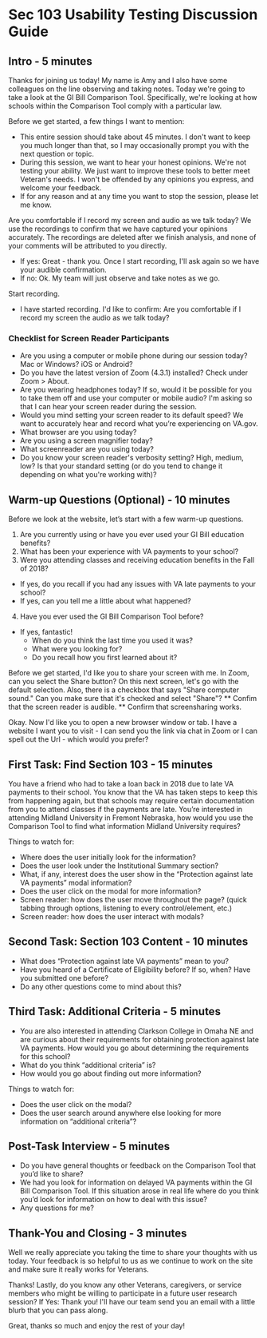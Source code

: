# Sec 103 Usability Testing Discussion Guide

## Intro - 5 minutes

Thanks for joining us today! My name is Amy and I also have some colleagues on the line observing and taking notes. Today we're going to take a look at the GI Bill Comparison Tool.  Specifically, we're looking at how schools within the Comparison Tool comply with a particular law.

Before we get started, a few things I want to mention:
- This entire session should take about 45 minutes. I don't want to keep you much longer than that, so I may occasionally prompt you with the next question or topic.
- During this session, we want to hear your honest opinions. We're not testing your ability. We just want to improve these tools to better meet Veteran's needs. I won't be offended by any opinions you express, and welcome your feedback.
- If for any reason and at any time you want to stop the session, please let me know.

Are you comfortable if I record my screen and audio as we talk today? We use the recordings to confirm that we have captured your opinions accurately. The recordings are deleted after we finish analysis, and none of your comments will be attributed to you directly.

  - If yes: Great - thank you.  Once I start recording, I'll ask again so we have your audible confirmation.
  - If no: Ok. My team will just observe and take notes as we go. 

Start recording.
- 	I have started recording. I'd like to confirm: Are you comfortable if I record my screen the audio as we talk today?

### Checklist for Screen Reader Participants
- 	Are you using a computer or mobile phone during our session today? Mac or Windows? iOS or Android?
- 	Do you have the latest version of Zoom (4.3.1) installed? Check under Zoom > About.
- 	Are you wearing headphones today? If so, would it be possible for you to take them off and use your computer or mobile audio? I'm asking so that I can hear your screen reader during the session.
- 	Would you mind setting your screen reader to its default speed? We want to accurately hear and record what you’re experiencing on VA.gov.
- 	What browser are you using today?
- 	Are you using a screen magnifier today?
- 	What screenreader are you using today?
- 	Do you know your screen reader's verbosity setting? High, medium, low? Is that your standard setting (or do you tend to change it depending on what you're working with)?

## Warm-up Questions (Optional) - 10 minutes

Before we look at the website, let’s start with a few warm-up questions.

1.	Are you currently using or have you ever used your GI Bill education benefits?
2.	What has been your experience with VA payments to your school?
3.	Were you attending classes and receiving education benefits in the Fall of 2018? 
  - If yes, do you recall if you had any issues with VA late payments to your school? 
  - If yes, can you tell me a little about what happened?
4.	Have you ever used the GI Bill Comparison Tool before?
- If yes, fantastic! 
  - When do you think the last time you used it was? 
  - What were you looking for? 
  - Do you recall how you first learned about it? 

Before we get started, I'd like you to share your screen with me. In Zoom, can you select the Share button?
On this next screen, let's go with the default selection. Also, there is a checkbox that says "Share computer sound." Can you make sure that it's checked and select "Share"?
** Confim that the screen reader is audible.
** Confirm that screensharing works.

Okay. Now I'd like you to open a new browser window or tab.
I have a website I want you to visit - I can send you the link via chat in Zoom or I can spell out the Url - which would you prefer?


## First Task: Find Section 103 - 15 minutes
You have a friend who had to take a loan back in 2018 due to late VA payments to their school.  You know that the VA has taken steps to keep this from happening again, but that schools may require certain documentation from you to attend classes if the payments are late.  You’re interested in attending Midland University in Fremont Nebraska, how would you use the Comparison Tool to find what information Midland University requires?

Things to watch for:
-	Where does the user initially look for the information?
-	Does the user look under the Institutional Summary section?
-	What, if any, interest does the user show in the “Protection against late VA payments” modal information?
-	Does the user click on the modal for more information?
-	Screen reader: how does the user move throughout the page? (quick tabbing through options, listening to every control/element, etc.)
-	Screen reader: how does the user interact with modals?


## Second Task: Section 103 Content - 10 minutes
-	What does “Protection against late VA payments” mean to you?
-	Have you heard of a Certificate of Eligibility before?  If so, when? Have you submitted one before?
-	Do any other questions come to mind about this?

## Third Task: Additional Criteria - 5 minutes
-	You are also interested in attending Clarkson College in Omaha NE and are curious about their requirements for obtaining protection against late VA payments.  How would you go about determining the requirements for this school?
  - What do you think “additional criteria” is?
  - How would you go about finding out more information?

Things to watch for:
-	Does the user click on the modal?
-	Does the user search around anywhere else looking for more information on “additional criteria”?

## Post-Task Interview - 5 minutes
-	Do you have general thoughts or feedback on the Comparison Tool that you’d like to share? 
-	We had you look for information on delayed VA payments within the GI Bill Comparison Tool.  If this situation arose in real life where do you think you’d look for information on how to deal with this issue? 
-	Any questions for me?

## Thank-You and Closing - 3 minutes

Well we really appreciate you taking the time to share your thoughts with us today. Your feedback is so helpful to us as we continue to work on the site and make sure it really works for Veterans.

Thanks! Lastly, do you know any other Veterans, caregivers, or service members who might be willing to participate in a future user research session? If Yes: Thank you! I'll have our team send you an email with a little blurb that you can pass along.

Great, thanks so much and enjoy the rest of your day!

